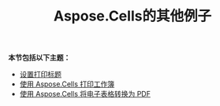 ﻿---
title: Aspose.Cells的其他例子
type: docs
weight: 40
url: /zh/java/miscellaneous-examples-of-aspose-cells/
---
**本节包括以下主题：**
- [设置打印标题](/cells/zh/java/set-print-titles/)
- [使用 Aspose.Cells 打印工作簿](/cells/zh/java/printing-workbooks-using-aspose-cells/)
- [使用 Aspose.Cells 将电子表格转换为 PDF](/cells/zh/java/convert-spreadsheet-to-pdf-using-aspose-cells/)
